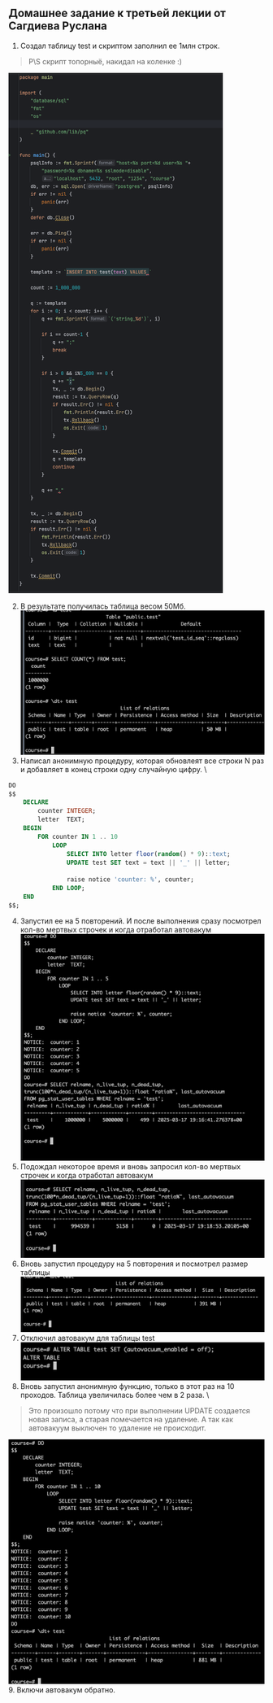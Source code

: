 ## Домашнее задание к третьей лекции от Сагдиева Руслана



1.  Создал таблицу test и скриптом заполнил ее 1млн строк.
> P\S скрипт топорныё, накидал на коленке :) 

![script](./pictures/1.png)

2. В результате получилась таблица весом 50Мб. \
   ![table_info](./pictures/2.png)
3. Написал анонимную процедуру, которая обновлеят все строки N раз и добавляет в конец строки одну случайную цифру. \
```sql
DO
$$
    DECLARE
        counter INTEGER;
        letter  TEXT;
    BEGIN
        FOR counter IN 1 .. 10
            LOOP
                SELECT INTO letter floor(random() * 9)::text;
                UPDATE test SET text = text || '_' || letter;

                raise notice 'counter: %', counter;
            END LOOP;
    END
$$;
``` 
4. Запустил ее на 5 повторений. И после выполнения сразу посмотрел кол-во мертвых строчек и когда отработал автовакум \
![3](./pictures/3.png)
5. Подождал некоторое время и вновь запросил кол-во мертвых строчек и когда отработал автовакум \
![4](./pictures/4.png)
6. Вновь запустил процедуру на 5 повторения и посмотрел размер таблицы \
![5](./pictures/5.png)
7. Отключил автовакум для таблицы test \
![6](./pictures/6.png)
8. Вновь запустил анонимную функцию, только в этот раз на 10 проходов. Таблица увеличилась более чем в 2 раза. \
> Это произошло потому что при выполнении UPDATE создается новая записа, а старая помечается на удаление. 
> А так как автовакуум выключен то удаление не происходит.  

   ![7](./pictures/7.png)
9. Включи автовакум обратно.
